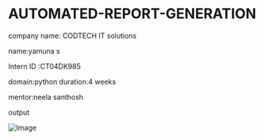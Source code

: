 # AUTOMATED-REPORT-GENERATION

company name: CODTECH IT solutions

name:yamuna s

Intern ID :CT04DK985

domain:python duration:4 weeks

mentor:neela santhosh

output

![Image](https://github.com/user-attachments/assets/0765f32a-5ee7-46a6-84ed-3e0255f2ddad)
